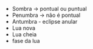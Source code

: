 - Sombra -> pontual ou puntual
- Penumbra  -> não é pontual
- Antumbra - eclipse anular 
- Lua nova 
- Lua cheia
- fase da lua
